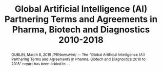 ---
category: news
title: Global Artificial Intelligence (AI) Partnering Terms and Agreements in Pharma, Biotech and Diagnostics 2010-2018
abstract: DUBLIN, March 8, 2019 /PRNewswire/ -- The "Global Artificial Intelligence (AI) Partnering Terms and Agreements in Pharma, Biotech and Diagnostics 2010 to 2018" report has been added to ...
publishedDateTime: 2019-03-08T14:07:00Z
sourceUrl: https://finance.yahoo.com/news/global-artificial-intelligence-ai-partnering-134500431.html
type: webcontent

provider:
  name: Yahoo Finance
  id: default

images: 
    -url: None
    width: 0
    height: 0
    quality: None
    title: None
    attribution: 
    focalRegion:
      x1: 0
      x2: 0
      y1: 0
      y2: 0

---